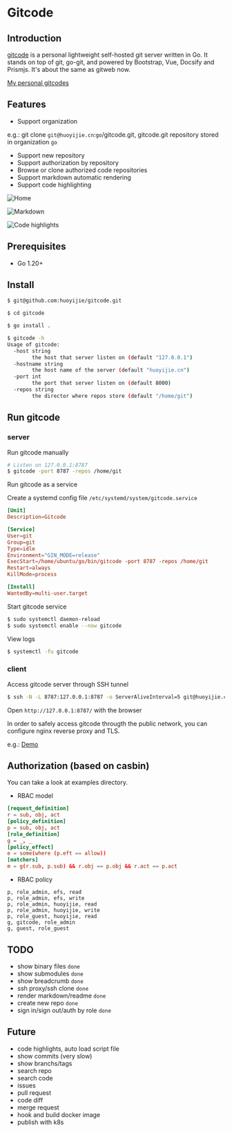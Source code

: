 # Gitcode

## Introduction

[gitcode](https://github.com/huoyijie/gitcode) is a personal lightweight self-hosted git server written in Go. It stands on top of git, go-git, and powered by Bootstrap, Vue, Docsify and Prismjs. It's about the same as gitweb now.

[My personal gitcodes](https://huoyijie.cn:1024)

## Features

* Support organization

e.g.: git clone `git@huoyijie.cn`:`go`/gitcode.git, gitcode.git repository stored in organization `go`

* Support new repository
* Support authorization by repository
* Browse or clone authorized code repositories
* Support markdown automatic rendering
* Support code highlighting

![Home](https://cdn.huoyijie.cn/keynotes/gitcode/gitcode-home.png)

![Markdown](https://cdn.huoyijie.cn/keynotes/gitcode/gitcode-markdown.png)

![Code highlights](https://cdn.huoyijie.cn/keynotes/gitcode/gitcode-highlights.png)

## Prerequisites

* Go 1.20+

## Install

```bash
$ git@github.com:huoyijie/gitcode.git

$ cd gitcode

$ go install .
```

```bash
$ gitcode -h
Usage of gitcode:
  -host string
    	the host that server listen on (default "127.0.0.1")
  -hostname string
    	the host name of the server (default "huoyijie.cn")
  -port int
    	the port that server listen on (default 8000)
  -repos string
    	the director where repos store (default "/home/git")
```

## Run gitcode

### server

Run gitcode manually
```bash
# Listen on 127.0.0.1:8787
$ gitcode -port 8787 -repos /home/git
```

Run gitcode as a service

Create a systemd config file `/etc/systemd/system/gitcode.service`
```conf
[Unit]
Description=Gitcode

[Service]
User=git
Group=git
Type=idle
Environment="GIN_MODE=release"
ExecStart=/home/ubuntu/go/bin/gitcode -port 8787 -repos /home/git
Restart=always
KillMode=process

[Install]
WantedBy=multi-user.target
```

Start gitcode service
```bash
$ sudo systemctl daemon-reload
$ sudo systemctl enable --now gitcode
```

View logs
```bash
$ systemctl -fu gitcode
```

### client

Access gitcode server through SSH tunnel
```bash
$ ssh -N -L 8787:127.0.0.1:8787 -o ServerAliveInterval=5 git@huoyijie.cn
```

Open `http://127.0.0.1:8787/` with the browser

In order to safely access gitcode througth the public network, you can configure nginx reverse proxy and TLS.

e.g.: [Demo](https://huoyijie.cn:1024)

## Authorization (based on casbin)

You can take a look at examples directory.

* RBAC model
```conf
[request_definition]
r = sub, obj, act
[policy_definition]
p = sub, obj, act
[role_definition]
g = _, _
[policy_effect]
e = some(where (p.eft == allow))
[matchers]
m = g(r.sub, p.sub) && r.obj == p.obj && r.act == p.act
```

* RBAC policy
```csv
p, role_admin, efs, read
p, role_admin, efs, write
p, role_admin, huoyijie, read
p, role_admin, huoyijie, write
p, role_guest, huoyijie, read
g, gitcode, role_admin
g, guest, role_guest
```

## TODO

* show binary files `done`
* show submodules `done`
* show breadcrumb `done`
* ssh proxy/ssh clone `done`
* render markdown/readme `done`
* create new repo `done`
* sign in/sign out/auth by role `done`

## Future

* code highlights, auto load script file
* show commits (very slow)
* show branchs/tags
* search repo
* search code
* issues
* pull request
* code diff
* merge request
* hook and build docker image
* publish with k8s